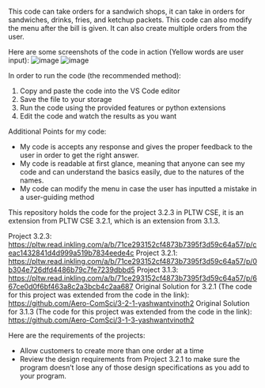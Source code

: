 This code can take orders for a sandwich shops, it can take in orders for sandwiches, drinks, fries, and ketchup packets. This code can also modify the menu after the bill is given.  It can also create multiple orders from the user.

Here are some screenshots of the code in action (Yellow words are user input):
![image](https://github.com/Aero-ComSci/3-2-3-yashwantvinoth2/assets/147538945/01641d3f-4265-413c-b8c3-af4b7028506b)
![image](https://github.com/Aero-ComSci/3-2-3-yashwantvinoth2/assets/147538945/e5eb2eb1-f5c0-42be-98a2-26fbc3bee3f4)

In order to run the code (the recommended method):
1) Copy and paste the code into the VS Code editor
2) Save the file to your storage
3) Run the code using the provided features or python extensions
4) Edit the code and watch the results as you want

Additional Points for my code:
- My code is accepts any response and gives the proper feedback to the user in order to get the right answer.
- My code is readable at first glance, meaning that anyone can see my code and can understand the basics easily, due to the natures of the names.
- My code can modify the menu in case the user has inputted a mistake in a user-guiding method

This repository holds the code for the project 3.2.3 in PLTW CSE, it is an extension from PLTW CSE 3.2.1, which is an extension from 3.1.3.

Project 3.2.3: https://pltw.read.inkling.com/a/b/71ce293152cf4873b7395f3d59c64a57/p/ceac1432841d4d999a519b7834eede4c
Project 3.2.1: https://pltw.read.inkling.com/a/b/71ce293152cf4873b7395f3d59c64a57/p/0b304e726dfd4486b79c7fe7239dbbd5
Project 3.1.3: https://pltw.read.inkling.com/a/b/71ce293152cf4873b7395f3d59c64a57/p/667ce0d0f6bf463a8c2a3bcb4c2aa687
Original Solution for 3.2.1 (The code for this project was extended from the code in the link): https://github.com/Aero-ComSci/3-2-1-yashwantvinoth2
Original Solution for 3.1.3 (The code for this project was extended from the code in the link): https://github.com/Aero-ComSci/3-1-3-yashwantvinoth2

Here are the requirements of the projects:
- Allow customers to create more than one order at a time
- Review the design requirements from Project 3.2.1 to make sure the program doesn’t lose any of those design specifications as you add to your program.
